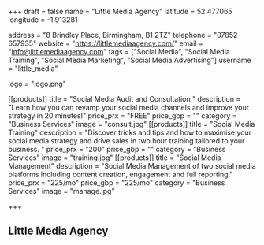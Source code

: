 +++
draft = false
name = "Little Media Agency"
latitude = 52.477065
longitude = -1.913281

address = "8 Brindley Place, Birmingham, B1 2TZ"
telephone = "07852 657935"
website = "https://littlemediaagency.com/"
email = "info@littlemediaagency.com"
tags = ["Social Media", "Social Media Training", "Social Media Marketing", "Social Media Advertising"]
username = "little_media"

logo = "logo.png"

[[products]]
  title = "Social Media Audit and Consultation "
  description = "Learn how you can revamp your social media channels and improve your strategy in 20 minutes!"
  price_prx = "FREE"
  price_gbp = ""
  category = "Business Services"
  image = "consult.jpg"
[[products]]
  title = "Social Media Training"
  description = "Discover tricks and tips and how to maximise your social media strategy and drive sales in two hour training tailored to your business. "
  price_prx = "200"
  price_gbp = ""
  category = "Business Services"
  image = "training.jpg"
[[products]]
  title = "Social Media Management"
  description = "Social Media Management of two social media platforms including content creation, engagement and full reporting."
  price_prx = "225/mo"
  price_gbp = "225/mo"
  category = "Business Services"
  image = "manage.jpg"

+++

## Little Media Agency
